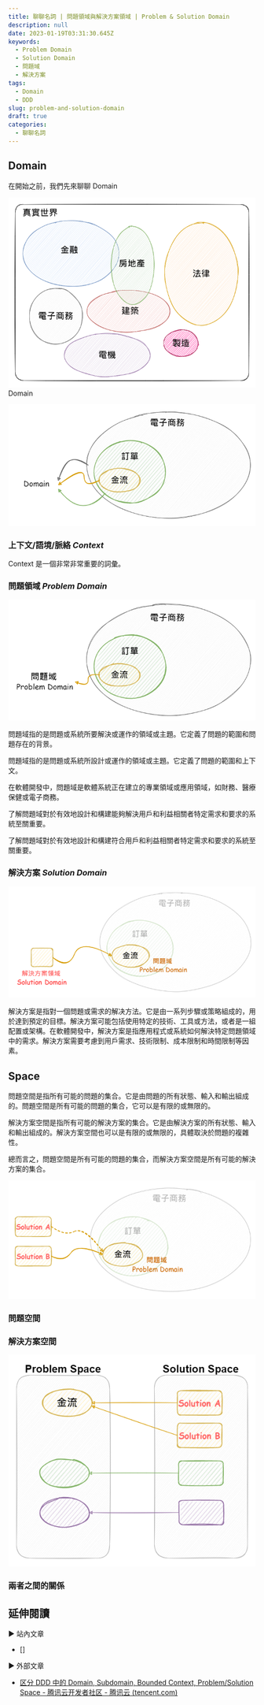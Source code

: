 ```yaml
---
title: 聊聊名詞 | 問題領域與解決方案領域 | Problem & Solution Domain
description: null
date: 2023-01-19T03:31:30.645Z
keywords:
  - Problem Domain
  - Solution Domain
  - 問題域
  - 解決方案
tags:
  - Domain
  - DDD
slug: problem-and-solution-domain
draft: true
categories:
  - 聊聊名詞
---
```



<!--more-->

## Domain

在開始之前，我們先來聊聊 Domain

![真實世界中的眾多專業領域](Images/real-world-domain.png)
Domain

![不同維度的領域](Images/difference-level-domain.png)

### 上下文/語境/脈絡 *Context*

Context 是一個非常非常重要的詞彙。

### 問題領域 *Problem Domain*

![問題所在的領域](Images/focus-problem-domain.png)

問題域指的是問題或系統所要解決或運作的領域或主題。它定義了問題的範圍和問題存在的背景。

問題域指的是問題或系統所設計或運作的領域或主題。它定義了問題的範圍和上下文。

在軟體開發中，問題域是軟體系統正在建立的專業領域或應用領域，如財務、醫療保健或電子商務。

了解問題域對於有效地設計和構建能夠解決用戶和利益相關者特定需求和要求的系統至關重要。

了解問題域對於有效地設計和構建符合用戶和利益相關者特定需求和要求的系統至關重要。

### 解決方案 *Solution Domain*

![解決方案與問題域](Images/solution-domain.png)

解決方案是指對一個問題或需求的解决方法。它是由一系列步驟或策略組成的，用於達到預定的目標。解決方案可能包括使用特定的技術、工具或方法，或者是一組配置或架構。在軟體開發中，解決方案是指應用程式或系統如何解決特定問題領域中的需求。解決方案需要考慮到用戶需求、技術限制、成本限制和時間限制等因素。


## Space

問題空間是指所有可能的問題的集合。它是由問題的所有狀態、輸入和輸出組成的。問題空間是所有可能的問題的集合，它可以是有限的或無限的。

解決方案空間是指所有可能的解決方案的集合。它是由解決方案的所有狀態、輸入和輸出組成的。解決方案空間也可以是有限的或無限的，具體取決於問題的複雜性。

總而言之，問題空間是所有可能的問題的集合，而解決方案空間是所有可能的解決方案的集合。

![一個問題可能有多種的解決方案](Images/one-problem-and-more-solution.png)

### 問題空間

### 解決方案空間

![問題與解決方案的集合](Images/problem-solution-space.png)

### 兩者之間的關係

## 延伸閱讀

▶ 站內文章

- []

▶ 外部文章

- [区分 DDD 中的 Domain, Subdomain, Bounded Context, Problem/Solution Space - 腾讯云开发者社区 - 腾讯云 (tencent.com)](https://cloud.tencent.com/developer/article/1844134)
